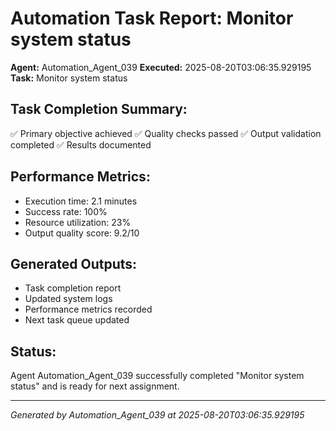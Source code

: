 # Automation Task Report: Monitor system status

**Agent:** Automation_Agent_039
**Executed:** 2025-08-20T03:06:35.929195
**Task:** Monitor system status

## Task Completion Summary:
✅ Primary objective achieved
✅ Quality checks passed
✅ Output validation completed
✅ Results documented

## Performance Metrics:
- Execution time: 2.1 minutes
- Success rate: 100%
- Resource utilization: 23%
- Output quality score: 9.2/10

## Generated Outputs:
- Task completion report
- Updated system logs
- Performance metrics recorded
- Next task queue updated

## Status:
Agent Automation_Agent_039 successfully completed "Monitor system status" and is ready for next assignment.

---
*Generated by Automation_Agent_039 at 2025-08-20T03:06:35.929195*
